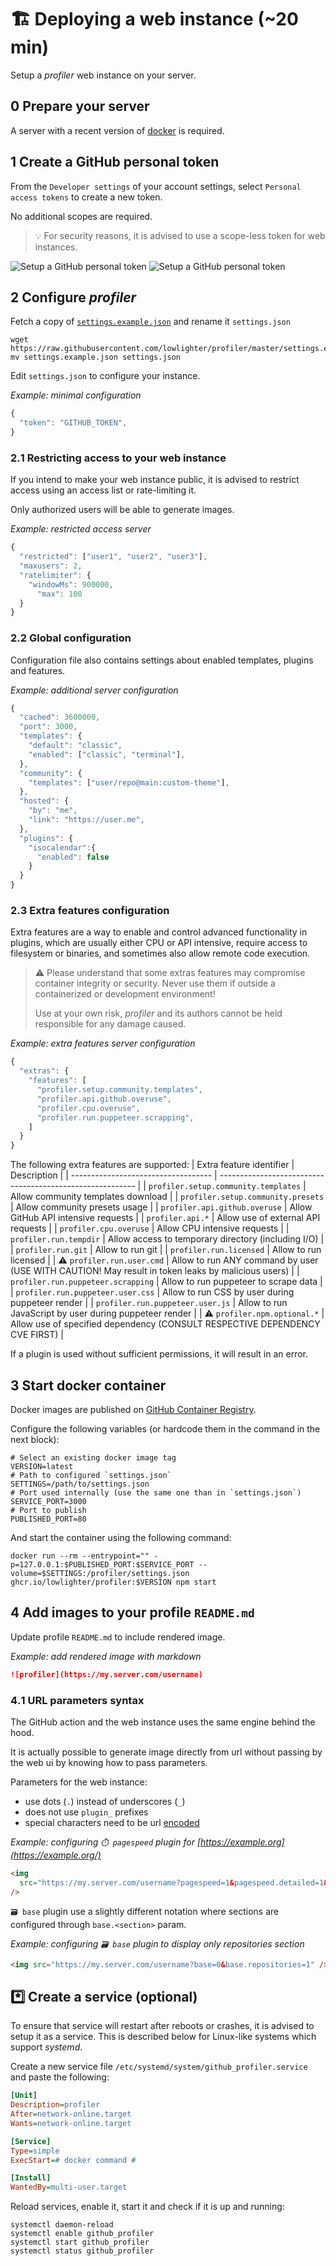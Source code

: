 # 🏗️ Deploying a web instance (~20 min)

Setup a _profiler_ web instance on your server.

## 0️ Prepare your server

A server with a recent version of [docker](https://www.docker.com/) is required.

## 1️ Create a GitHub personal token

From the `Developer settings` of your account settings, select `Personal access tokens` to create a new token.

No additional scopes are required.

> 💡 For security reasons, it is advised to use a scope-less token for web instances.

![Setup a GitHub personal token](/.github/readme/imgs/setup_personal_token.light.png#gh-light-mode-only)
![Setup a GitHub personal token](/.github/readme/imgs/setup_personal_token.dark.png#gh-dark-mode-only)

## 2️ Configure _profiler_

Fetch a copy of [`settings.example.json`](/settings.example.json) and rename it `settings.json`

```shell
wget https://raw.githubusercontent.com/lowlighter/profiler/master/settings.example.json
mv settings.example.json settings.json
```

Edit `settings.json` to configure your instance.

_Example: minimal configuration_

```javascript
{
  "token": "GITHUB_TOKEN",
}
```

### 2️.1️ Restricting access to your web instance

If you intend to make your web instance public, it is advised to restrict access using an access list or rate-limiting it.

Only authorized users will be able to generate images.

_Example: restricted access server_

```javascript
{
  "restricted": ["user1", "user2", "user3"],
  "maxusers": 2,
  "ratelimiter": {
    "windowMs": 900000,
	  "max": 100
  }
}
```

### 2️.2️ Global configuration

Configuration file also contains settings about enabled templates, plugins and features.

_Example: additional server configuration_

```javascript
{
  "cached": 3600000,
  "port": 3000,
  "templates": {
    "default": "classic",
    "enabled": ["classic", "terminal"],
  },
  "community": {
    "templates": ["user/repo@main:custom-theme"],
  },
  "hosted": {
    "by": "me",
    "link": "https://user.me",
  },
  "plugins": {
    "isocalendar":{
      "enabled": false
    }
  }
}
```

### 2️.3️ Extra features configuration

Extra features are a way to enable and control advanced functionality in plugins, which are usually either CPU or API intensive, require access to filesystem or binaries, and sometimes also allow remote code execution.

> ⚠️ Please understand that some extras features may compromise container integrity or security.
> Never use them if outside a containerized or development environment!
>
> Use at your own risk, _profiler_ and its authors cannot be held responsible for any damage caused.

_Example: extra features server configuration_

```javascript
{
  "extras": {
    "features": [
      "profiler.setup.community.templates",
      "profiler.api.github.overuse",
      "profiler.cpu.overuse",
      "profiler.run.puppeteer.scrapping",
    ]
  }
}
```

The following extra features are supported:
| Extra feature identifier | Description |
| ----------------------------------- | --------------------------------------------------------- |
| `profiler.setup.community.templates` | Allow community templates download |
| `profiler.setup.community.presets` | Allow community presets usage |
| `profiler.api.github.overuse` | Allow GitHub API intensive requests |
| `profiler.api.*` | Allow use of external API requests |
| `profiler.cpu.overuse` | Allow CPU intensive requests |
| `profiler.run.tempdir` | Allow access to temporary directory (including I/O) |
| `profiler.run.git` | Allow to run git |
| `profiler.run.licensed` | Allow to run licensed |
| ⚠️ `profiler.run.user.cmd` | Allow to run ANY command by user (USE WITH CAUTION! May result in token leaks by malicious users) |
| `profiler.run.puppeteer.scrapping` | Allow to run puppeteer to scrape data |
| `profiler.run.puppeteer.user.css` | Allow to run CSS by user during puppeteer render |
| `profiler.run.puppeteer.user.js` | Allow to run JavaScript by user during puppeteer render |
| ⚠️ `profiler.npm.optional.*` | Allow use of specified dependency (CONSULT RESPECTIVE DEPENDENCY CVE FIRST) |

If a plugin is used without sufficient permissions, it will result in an error.

## 3️ Start docker container

Docker images are published on [GitHub Container Registry](https://github.com/lowlighter/profiler/pkgs/container/profiler).

Configure the following variables (or hardcode them in the command in the next block):

```shell
# Select an existing docker image tag
VERSION=latest
# Path to configured `settings.json`
SETTINGS=/path/to/settings.json
# Port used internally (use the same one than in `settings.json`)
SERVICE_PORT=3000
# Port to publish
PUBLISHED_PORT=80
```

And start the container using the following command:

```shell
docker run --rm --entrypoint="" -p=127.0.0.1:$PUBLISHED_PORT:$SERVICE_PORT --volume=$SETTINGS:/profiler/settings.json ghcr.io/lowlighter/profiler:$VERSION npm start
```

## 4️ Add images to your profile `README.md`

Update profile `README.md` to include rendered image.

_Example: add rendered image with markdown_

```markdown
![profiler](https://my.server.com/username)
```

### 4️.1️ URL parameters syntax

The GitHub action and the web instance uses the same engine behind the hood.

It is actually possible to generate image directly from url without passing by the web ui by knowing how to pass parameters.

Parameters for the web instance:

- use dots (`.`) instead of underscores (`_`)
- does not use `plugin_` prefixes
- special characters need to be url [encoded](https://developer.mozilla.org/en-US/docs/Web/JavaScript/Reference/Global_Objects/encodeURIComponent)

_Example: configuring `⏱️ pagespeed` plugin for [https://example.org](https://example.org/)_

```html
<img
  src="https://my.server.com/username?pagespeed=1&pagespeed.detailed=1&pagespeed.url=https%3A%2F%2Fexample.com"
/>
```

`🗃️ base` plugin use a slightly different notation where sections are configured through `base.<section>` param.

_Example: configuring `🗃️ base` plugin to display only repositories section_

```html
<img src="https://my.server.com/username?base=0&base.repositories=1" />
```

## \*️⃣ Create a service (optional)

To ensure that service will restart after reboots or crashes, it is advised to setup it as a service.
This is described below for Linux-like systems which support _systemd_.

Create a new service file `/etc/systemd/system/github_profiler.service` and paste the following:

```ini
[Unit]
Description=profiler
After=network-online.target
Wants=network-online.target

[Service]
Type=simple
ExecStart=# docker command #

[Install]
WantedBy=multi-user.target
```

Reload services, enable it, start it and check if it is up and running:

```shell
systemctl daemon-reload
systemctl enable github_profiler
systemctl start github_profiler
systemctl status github_profiler
```
